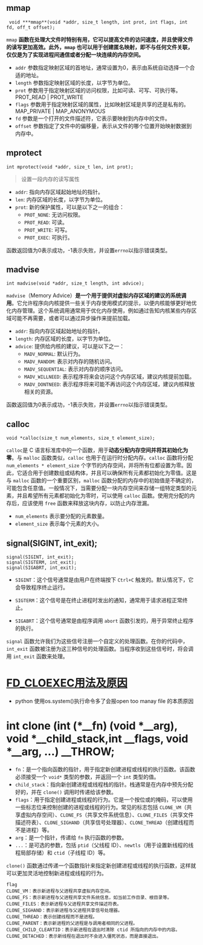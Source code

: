 ## mmap

` void ***mmap**(void *addr, size_t length, int prot, int flags, int fd, off_t offset);`

`mmap` **函数在处理大文件时特别有用，它可以提高文件的访问速度，并且使得文件的读写更加高效。此外，`mmap` 也可以用于创建匿名映射，即不与任何文件关联，仅仅是为了实现进程间通信或者分配一块连续的内存空间。**

- `addr` 参数指定映射区域的首地址，通常设置为0，表示由系统自动选择一个合适的地址。
- `length` 参数指定映射区域的长度，以字节为单位。
- `prot` 参数用于指定映射区域的访问权限，比如可读、可写、可执行等。  PROT_READ | PROT_WRITE
- `flags` 参数用于指定映射区域的属性，比如映射区域是共享的还是私有的。MAP_PRIVATE | MAP_ANONYMOUS
-  `fd` 参数是一个打开的文件描述符，它表示要映射到内存中的文件。
- `offset` 参数指定了文件中的偏移量，表示从文件的哪个位置开始映射数据到内存中。

## mprotect

```
int mprotect(void *addr, size_t len, int prot);
```

> 设置一段内存的读写属性

- `addr`: 指向内存区域起始地址的指针。
- `len`: 内存区域的长度，以字节为单位。
- `prot`: 新的保护属性，可以是以下之一的组合：
  - `PROT_NONE`: 无访问权限。
  - `PROT_READ`: 可读。
  - `PROT_WRITE`: 可写。
  - `PROT_EXEC`: 可执行。

函数返回值为0表示成功，-1表示失败，并设置`errno`以指示错误类型。

## madvise

`int madvise(void *addr, size_t length, int advice);`

`madvise`（Memory Advice）**是一个用于提供对虚拟内存区域的建议的系统调用**。它允许程序向内核提供一些关于内存使用模式的提示，以便内核能够更好地优化内存管理。这个系统调用通常用于优化内存使用，例如通过告知内核某些内存区域可能不再需要，或者可以通过异步操作来提前加载。

- `addr`: 指向内存区域起始地址的指针。
- `length`: 内存区域的长度，以字节为单位。
- `advice`: 提供给内核的建议，可以是以下之一：
  - `MADV_NORMAL`: 默认行为。
  - `MADV_RANDOM`: 表示对内存的随机访问。
  - `MADV_SEQUENTIAL`: 表示对内存的顺序访问。
  - `MADV_WILLNEED`: 表示程序将来会访问这个内存区域，建议内核提前加载。
  - `MADV_DONTNEED`: 表示程序将来可能不再访问这个内存区域，建议内核释放相关的资源。

函数返回值为0表示成功，-1表示失败，并设置`errno`以指示错误类型。

## calloc

`void *calloc(size_t num_elements, size_t element_size);`

`calloc`是 C 语言标准库中的一个函数，用于**动态分配内存空间并将其初始化为零**。与 `malloc` 函数类似，`calloc` 也用于在运行时分配内存。`calloc` 函数将分配 `num_elements * element_size` 个字节的内存空间，并将所有位都设置为零。因此，它适合用于创建数组或结构体，并且可以确保所有元素都初始化为零值。这是与 `malloc` 函数的一个重要区别，`malloc` 函数分配的内存中的初始值是不确定的，可能包含任意值。一般情况下，当需要分配一块内存空间来存储一组特定类型的元素，并且希望所有元素都初始化为零时，可以使用 `calloc` 函数。使用完分配的内存后，应该使用 `free` 函数来释放这块内存，以防止内存泄漏。

- `num_elements` 表示要分配的元素数量。
- `element_size` 表示每个元素的大小。

## signal(SIGINT, int_exit);

```
signal(SIGINT, int_exit);
signal(SIGTERM, int_exit);
signal(SIGABRT, int_exit);
```

- `SIGINT`：这个信号通常是由用户在终端按下 `Ctrl+C` 触发的。默认情况下，它会导致程序终止运行。

- `SIGTERM`：这个信号是在终止进程时发出的通知，通常用于请求进程正常终止。

- `SIGABRT`：这个信号通常是由程序调用 `abort` 函数引发的，用于异常终止程序的执行。

`signal` 函数允许我们为这些信号注册一个自定义的处理函数。在你的代码中，`int_exit` 函数被注册为这三种信号的处理函数。当程序收到这些信号时，将会调用 `int_exit` 函数来处理。

# [FD_CLOEXEC用法及原因](https://www.cnblogs.com/embedded-linux/p/6753617.html)

- python 使用os.system()执行命令多了会报open too manay file 的本质原因

# int clone (int (*__fn) (void *__arg), void *__child_stack,int __flags, void *__arg, ...) __THROW;

- `fn`：是一个指向函数的指针，用于指定新创建进程或线程的执行函数。该函数必须接受一个 `void*` 类型的参数，并返回一个 `int` 类型的值。
- `child_stack`：指向新创建进程或线程栈的指针。栈通常是在内存中预先分配好的，并在 `clone()` 调用时传递给该参数。
- `flags`：用于指定创建进程或线程的行为。它是一个按位或的掩码，可以使用一些标志位来控制创建的进程或线程的行为。常见的标志包括 `CLONE_VM`（共享虚拟内存空间）、`CLONE_FS`（共享文件系统信息）、`CLONE_FILES`（共享文件描述符表）、`CLONE_SIGHAND`（共享信号处理器）、`CLONE_THREAD`（创建线程而不是进程）等。
- `arg`：是一个指针，传递给 `fn` 执行函数的参数。
- `...`：是可选的参数，包括 `ptid`（父线程 ID）、`newtls`（用于设置新线程的线程局部存储）和 `ctid`（子线程 ID）等。

`clone()` 函数通过传递一个函数指针来指定新创建进程或线程的执行函数，这样就可以更加灵活地控制新进程或线程的行为。

```
flag
CLONE_VM：表示新进程与父进程共享虚拟内存空间。
CLONE_FS：表示新进程与父进程共享文件系统信息，如当前工作目录、根目录等。
CLONE_FILES：表示新进程与父进程共享文件描述符表。
CLONE_SIGHAND：表示新进程与父进程共享信号处理器。
CLONE_THREAD：表示创建线程而不是进程。
CLONE_PARENT：表示新进程的父进程是与调用者相同的父进程。
CLONE_CHILD_CLEARTID：表示新进程在退出时清除 ctid 所指向的内存中的内容。
CLONE_DETACHED：表示新线程在退出时不会进入僵死状态，而是直接退出。
```

